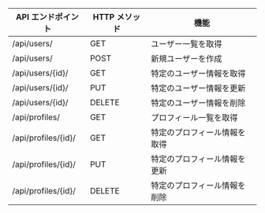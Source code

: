 | API エンドポイント       | HTTP メソッド | 機能                     |
|------------------------|------------|------------------------|
| /api/users/            | GET        | ユーザー一覧を取得          |
| /api/users/            | POST       | 新規ユーザーを作成          |
| /api/users/{id}/       | GET        | 特定のユーザー情報を取得      |
| /api/users/{id}/       | PUT        | 特定のユーザー情報を更新      |
| /api/users/{id}/       | DELETE     | 特定のユーザー情報を削除      |
| /api/profiles/         | GET        | プロフィール一覧を取得       |
| /api/profiles/{id}/    | GET        | 特定のプロフィール情報を取得   |
| /api/profiles/{id}/    | PUT        | 特定のプロフィール情報を更新   |
| /api/profiles/{id}/    | DELETE     | 特定のプロフィール情報を削除   |
